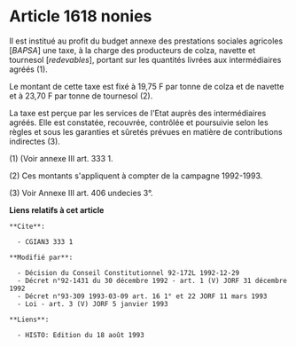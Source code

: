 # Article 1618 nonies

Il est institué au profit du budget annexe des prestations sociales agricoles [*BAPSA*] une taxe, à la charge des producteurs
de colza, navette et tournesol [*redevables*], portant sur les quantités livrées aux intermédiaires agréés (1).

Le montant de cette taxe est fixé à 19,75 F par tonne de colza et de navette et à 23,70 F par tonne de tournesol (2).

La taxe est perçue par les services de l'Etat auprès des intermédiaires agréés. Elle est constatée, recouvrée, contrôlée et
poursuivie selon les règles et sous les garanties et sûretés prévues en matière de contributions indirectes (3).

(1) (Voir annexe III art. 333 1.

(2) Ces montants s'appliquent à compter de la campagne 1992-1993.

(3) Voir Annexe III art. 406 undecies 3°.

**Liens relatifs à cet article**

	**Cite**:

	  - CGIAN3 333 1

	**Modifié par**:

	  - Décision du Conseil Constitutionnel 92-172L 1992-12-29
	  - Décret n°92-1431 du 30 décembre 1992 - art. 1 (V) JORF 31 décembre 1992
	  - Décret n°93-309 1993-03-09 art. 16 1° et 22 JORF 11 mars 1993
	  - Loi - art. 3 (V) JORF 5 janvier 1993

	**Liens**:

	  - HISTO: Edition du 18 août 1993

